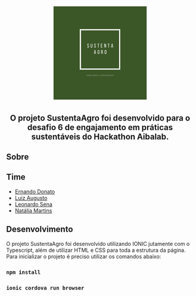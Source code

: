 <h1 align="center">
    <img height="250" src="web/src/assets/logo.png">
</h1>

<h2 align="center"> O projeto SustentaAgro foi desenvolvido para o desafio 6 de engajamento em práticas sustentáveis do Hackathon Aibalab. </h2>

## Sobre

## Time

- [Ernando Donato](https://www.linkedin.com/in/ernando-donato/)
- [Luiz Augusto](https://www.linkedin.com/in/luiz-augusto-penas-de-britto-3279b418/)
- [Leonardo Sena](https://www.linkedin.com/in/leosena21/)
- [Natália Martins](http://linkedin.com/in/natália-martins-b82950198)

## Desenvolvimento

O projeto SustentaAgro foi desenvolvido utilizando IONIC jutamente com o Typescript, além de utilizar HTML e CSS para toda a estrutura da página.<br />
Para inicializar o projeto é preciso utilizar os comandos abaixo:


### `npm install`
### `ionic cordova run browser`
